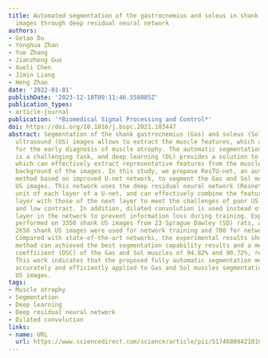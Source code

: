 ```yaml
---
title: Automated segmentation of the gastrocnemius and soleus in shank ultrasound
  images through deep residual neural network
authors:
- Getao Du
- Yonghua Zhan
- Yue Zhang
- Jianzhong Guo
- Xueli Chen
- Jimin Liang
- Heng Zhao
date: '2022-01-01'
publishDate: '2023-12-18T09:11:46.558085Z'
publication_types:
- article-journal
publication: '*Biomedical Signal Processing and Control*'
doi: https://doi.org/10.1016/j.bspc.2021.103447
abstract: Segmentation of the shank gastrocnemius (Gas) and soleus (Sol) muscles in
  ultrasound (US) images allows to extract the muscle features, which are important
  for the early diagnosis of muscle atrophy. The automatic segmentation of the muscles
  is a challenging task, and deep learning (DL) provides a solution to this problem,
  which can effectively extract representative features from the muscle regions and
  background of the images. In this study, we propose ResTU-net, an automatic segmentation
  method based on improved U-net network, to segment the Gas and Sol muscles in shank
  US images. This network uses the deep residual neural network (Resnet) as the sublayer
  unit of each layer of a U-net, and can effectively combine the features of each
  layer with those of the next layer to meet the challenges of poor US image quality
  and low contrast. In addition, dilated convolution is used instead of the pooling
  layer in the network to prevent information loss during training. Experiments were
  performed on 3350 shank US images from 23 Sprague Dawley (SD) rats, among them,
  2650 shank US images were used for network training and 700 for network validation.
  Compared with state-of-the-art networks, the experimental results show that the
  method can achieved the best segmentation capability results and a mean Dice similarity
  coefficient (DSC) of the Gas and Sol muscles of 94.82% and 90.72%, respectively.
  This work indicates that the proposed fully automatic segmentation method may be
  accurately and efficiently applied to Gas and Sol muscles segmentation in shank
  US images.
tags:
- Muscle atrophy
- Segmentation
- Deep learning
- Deep residual neural network
- Dilated convolution
links:
- name: URL
  url: https://www.sciencedirect.com/science/article/pii/S1746809421010442
---
```

